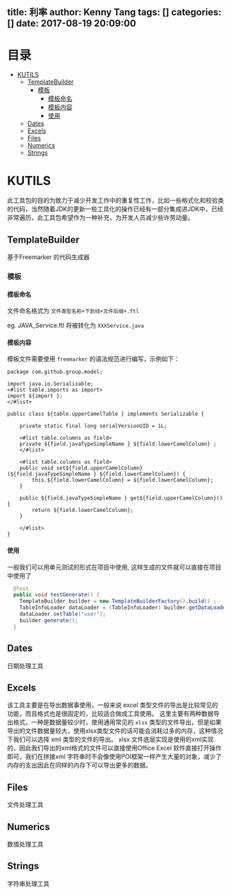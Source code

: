 title: 利率
author: Kenny Tang
tags: []
categories: []
date: 2017-08-19 20:09:00
---
# 目录

* [KUTILS](#kutils)
  * [TemplateBuilder](#templatebuilder)
    * [模板](#generateTemplate)
      * [模板命名](#generateTemplate)
      * [模板内容](#generateTemplate)
      * [使用](#TemplateBuilderUse)
  * [Dates](#dates)
  * [Excels](#excels)
  * [Files](#files)
  * [Numerics](#numerics)
  * [Strings](#strings)



# KUTILS 
 此工具包的目的为致力于减少开发工作中的重复性工作，比如一些格式化和校验类的代码，当然随着JDK的更新一些工具化的操作已经有一部分集成进JDK中，已经非常遍历，此工具包希望作为一种补充，为开发人员减少些许劳动量。
<!-- more -->
## TemplateBuilder
基于Freemarker 的代码生成器
### <span id="generateTemplate">模板</span>
#### 模板命名

  文件命名格式为 `文件类型名称+下划线+文件后缀+.ftl`
  
  eg. JAVA_Service.ftl 将被转化为 `XXXService.java`
  
#### 模板内容

模板文件需要使用 `freemarker` 的语法规范进行编写，示例如下：

```freemarker
package com.github.group.model;

import java.io.Serializable;
<#list table.imports as import>
import ${import };
</#list>

public class ${table.upperCamelTable } implements Serializable {

	private static final long serialVersionUID = 1L;
	
	<#list table.columns as field>
	private ${field.javaTypeSimpleName } ${field.lowerCamelColumn} ;
	</#list>
	
	<#list table.columns as field>
	public void set${field.upperCamelColumn}(${field.javaTypeSimpleName } ${field.lowerCamelColumn}) {
		this.${field.lowerCamelColumn} = ${field.lowerCamelColumn};
	}
	
	public ${field.javaTypeSimpleName } get${field.upperCamelColumn}() {
		return ${field.lowerCamelColumn};
	}
	
	</#list>
}
```
#### <span id="TemplateBuilderUse">使用</span>
一般我们可以用单元测试的形式在项目中使用, 这样生成的文件就可以直接在项目中使用了

```java
  @Test
  public void testGenerate() {
    TemplateBuilder builder = new TemplateBuilderFactory().build() ;
    TableInfoLoader dataLoader = (TableInfoLoader) builder.getDataLoader() ;
    dataLoader.setTable("user");
    builder.generate();
  }
```
## Dates
 日期处理工具
## Excels
 该工具主要是在导出数据事使用，一般来说 excel 类型文件的导出是比较常见的功能，而且格式也是很固定的，比较适合做成工具使用。
这里主要有两种数据导出格式，一种是数据量较少时，使用通用常见的 `xlsx` 类型的文件导出，但是如果导出的文件数据量较大，使用xlsx类型文件的话可能会消耗过多的内存，这种情况下我们可以选择 xml 类型的文件的导出。
xlsx 文件底层实现是使用的xml实现的，因此我们导出的xml格式的文件可以直接使用Office Excel 软件直接打开操作即可，我们在拼接xml 字符串时不会像使用POI框架一样产生大量的对象，减少了内存的支出因此在同样的内存下可以导出更多的数据。
## Files
 文件处理工具
## Numerics
数值处理工具
## Strings
字符串处理工具